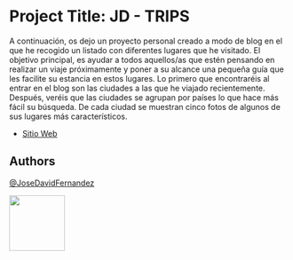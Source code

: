# Project Title: JD - TRIPS
A continuación, os dejo un proyecto personal creado a modo de blog en el que he recogido un listado con diferentes lugares que he visitado. El objetivo principal, es ayudar a todos aquellos/as que estén pensando en realizar un viaje próximamente y poner a su alcance una pequeña guía que les facilite su estancia en estos lugares.
Lo primero que encontraréis al entrar en el blog son las ciudades a las que he viajado recientemente. Después, veréis que las ciudades se agrupan por países lo que hace más fácil su búsqueda. De cada ciudad se muestran cinco fotos de algunos de sus lugares más característicos.

 - [Sitio Web](https://josedavidfernandez.github.io/JD-Trips/)

## Authors
[@JoseDavidFernandez](https://github.com/JoseDavidFernandez)
<!-- ##LOGO -->
<p align="left"> <img width="100" height="100" src="https://user-images.githubusercontent.com/107296373/224087171-4a4f1718-9c62-44a7-8dc6-c922071c4f4b.png"> </p>
